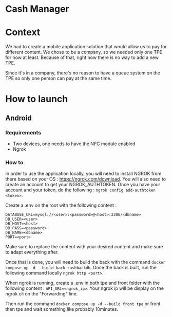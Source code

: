 # Cash Manager
# Context

We had to create a mobile application solution that would allow us to pay for different content.
We chose to be a company, so we needed only one TPE for now at least.
Because of that, right now there is no way to add a new TPE.

Since it's in a company, there's no reason to have a queue system on the TPE so only one person can pay at the same time.

# How to launch

## Android

### Requirements

- Two devices, one needs to have the NFC module enabled
- Ngrok

### How to

In order to use the application locally, you will need to install NGROK from there based on your OS : https://ngrok.com/download.
You will also need to create an account to get your NGROK_AUTHTOKEN. Once you have your account and your token, do the following : `ngrok config add-authtoken <token>`. 

Create a .env on the root with the following content :
```
DATABASE_URL=mysql://<user>:<password>@<host>:3306/<dbname>
DB_USER=<user>
DB_HOST=<host>
DB_PASS=<password>
DB_NAME=<dbname>
PORT=<port>
```
Make sure to replace the content with your desired content and make sure to adapt everything after.

Once that is done, you will need to build the back with the command `docker compose up -d --build back cashbackdb`.
Once the back is built, run the following command locally `ngrok http <port>`.

When ngrok is running, create a .env in both tpe and front folder with the following content :
`API_URL=<ngrok_ip>`. Your ngrok ip will be display on the ngrok cli on the "Forwarding" line.

Then run the command `docker compose up -d --build front tpe` or front then tpe and wait something like probably 10minutes.